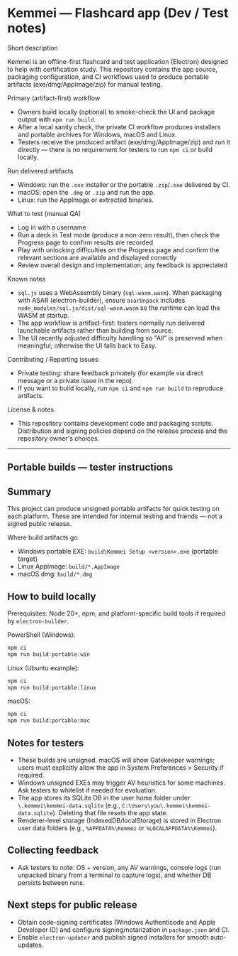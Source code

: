 # Kemmei — Flashcard app (Dev / Test notes)

Short description

Kemmei is an offline-first flashcard and test application (Electron) designed to help with certification study. This repository contains the app source, packaging configuration, and CI workflows used to produce portable artifacts (exe/dmg/AppImage/zip) for manual testing.

Primary (artifact-first) workflow

- Owners build locally (optional) to smoke-check the UI and package output with `npm run build`.
- After a local sanity check, the private CI workflow produces installers and portable archives for Windows, macOS and Linux.
- Testers receive the produced artifact (exe/dmg/AppImage/zip) and run it directly — there is no requirement for testers to run `npm ci` or build locally.

Run delivered artifacts

- Windows: run the `.exe` installer or the portable `.zip`/`.exe` delivered by CI.
- macOS: open the `.dmg` or `.zip` and run the app.
- Linux: run the AppImage or extracted binaries.

What to test (manual QA)

- Log in with a username
- Run a deck in Test mode (produce a non-zero result), then check the Progress page to confirm results are recorded
- Play with unlocking difficulties on the Progress page and confirm the relevant sections are available and displayed correctly
- Review overall design and implementation; any feedback is appreciated

Known notes

- `sql.js` uses a WebAssembly binary (`sql-wasm.wasm`). When packaging with ASAR (electron-builder), ensure `asarUnpack` includes `node_modules/sql.js/dist/sql-wasm.wasm` so the runtime can load the WASM at startup.
- The app workflow is artifact-first: testers normally run delivered launchable artifacts rather than building from source.
- The UI recently adjusted difficulty handling so "All" is preserved when meaningful; otherwise the UI falls back to Easy.

Contributing / Reporting issues

- Private testing: share feedback privately (for example via direct message or a private issue in the repo).
- If you want to build locally, run `npm ci` and `npm run build` to reproduce artifacts.

License & notes

- This repository contains development code and packaging scripts. Distribution and signing policies depend on the release process and the repository owner's choices.

---

## Portable builds — tester instructions

Summary
-------
This project can produce unsigned portable artifacts for quick testing on each platform. These are intended for internal testing and friends — not a signed public release.

Where build artifacts go
- Windows portable EXE: `build\Kemmei Setup <version>.exe` (portable target)
- Linux AppImage: `build/*.AppImage`
- macOS dmg: `build/*.dmg`

How to build locally
---------------------
Prerequisites: Node 20+, npm, and platform-specific build tools if required by `electron-builder`.

PowerShell (Windows):
```powershell
npm ci
npm run build:portable:win
```

Linux (Ubuntu example):
```bash
npm ci
npm run build:portable:linux
```

macOS:
```bash
npm ci
npm run build:portable:mac
```

Notes for testers
-----------------
- These builds are unsigned. macOS will show Gatekeeper warnings; users must explicitly allow the app in System Preferences > Security if required.
- Windows unsigned EXEs may trigger AV heuristics for some machines. Ask testers to whitelist if needed for evaluation.
- The app stores its SQLite DB in the user home folder under `\.kemmei\kemmei-data.sqlite` (e.g., `C:\Users\you\.kemmei\kemmei-data.sqlite`). Deleting that file resets the app state.
- Renderer-level storage (IndexedDB/localStorage) is stored in Electron user data folders (e.g., `%APPDATA%\Kemmei` or `%LOCALAPPDATA%\Kemmei`).

Collecting feedback
-------------------
- Ask testers to note: OS + version, any AV warnings, console logs (run unpacked binary from a terminal to capture logs), and whether DB persists between runs.

Next steps for public release
-----------------------------
- Obtain code-signing certificates (Windows Authenticode and Apple Developer ID) and configure signing/notarization in `package.json` and CI.
- Enable `electron-updater` and publish signed installers for smooth auto-updates.